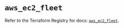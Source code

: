 # `aws_ec2_fleet`

Refer to the Terraform Registry for docs: [`aws_ec2_fleet`](https://registry.terraform.io/providers/hashicorp/aws/6.0.0/docs/resources/ec2_fleet).
